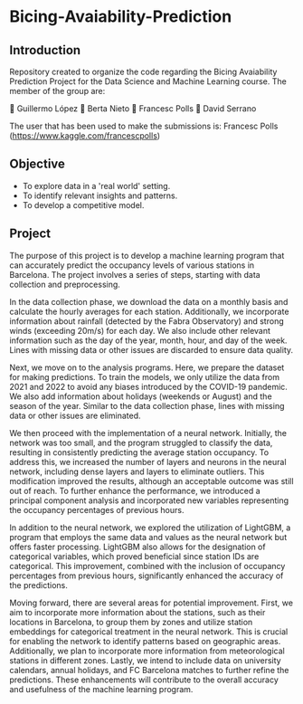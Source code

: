 # Bicing-Avaiability-Prediction

## Introduction

Repository created to organize the code regarding the Bicing Avaiability Prediction Project for the Data Science and Machine Learning course.
The member of the group are:

👤 Guillermo López
👤 Berta Nieto
👤 Francesc Polls
👤 David Serrano

The user that has been used to make the submissions is:
Francesc Polls (https://www.kaggle.com/francescpolls)

## Objective

- To explore data in a 'real world' setting.
- To identify relevant insights and patterns.
- To develop a competitive model.

## Project

The purpose of this project is to develop a machine learning program that can accurately predict the occupancy levels of various stations in Barcelona. The project involves a series of steps, starting with data collection and preprocessing.

In the data collection phase, we download the data on a monthly basis and calculate the hourly averages for each station. Additionally, we incorporate information about rainfall (detected by the Fabra Observatory) and strong winds (exceeding 20m/s) for each day. We also include other relevant information such as the day of the year, month, hour, and day of the week. Lines with missing data or other issues are discarded to ensure data quality.

Next, we move on to the analysis programs. Here, we prepare the dataset for making predictions. To train the models, we only utilize the data from 2021 and 2022 to avoid any biases introduced by the COVID-19 pandemic. We also add information about holidays (weekends or August) and the season of the year. Similar to the data collection phase, lines with missing data or other issues are eliminated.

We then proceed with the implementation of a neural network. Initially, the network was too small, and the program struggled to classify the data, resulting in consistently predicting the average station occupancy. To address this, we increased the number of layers and neurons in the neural network, including dense layers and layers to eliminate outliers. This modification improved the results, although an acceptable outcome was still out of reach. To further enhance the performance, we introduced a principal component analysis and incorporated new variables representing the occupancy percentages of previous hours.

In addition to the neural network, we explored the utilization of LightGBM, a program that employs the same data and values as the neural network but offers faster processing. LightGBM also allows for the designation of categorical variables, which proved beneficial since station IDs are categorical. This improvement, combined with the inclusion of occupancy percentages from previous hours, significantly enhanced the accuracy of the predictions.

Moving forward, there are several areas for potential improvement. First, we aim to incorporate more information about the stations, such as their locations in Barcelona, to group them by zones and utilize station embeddings for categorical treatment in the neural network. This is crucial for enabling the network to identify patterns based on geographic areas. Additionally, we plan to incorporate more information from meteorological stations in different zones. Lastly, we intend to include data on university calendars, annual holidays, and FC Barcelona matches to further refine the predictions. These enhancements will contribute to the overall accuracy and usefulness of the machine learning program. 